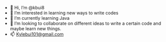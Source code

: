 - 👋 Hi, I’m @kbui8
- 👀 I’m interested in learning new ways to write codes
- 🌱 I’m currently learning Java 
- 💞️ I’m looking to collaborate on different ideas to write a certain code and maybe learn new things.
- 📫 Kylebui101@gmail.com 

<!---
kbui8/kbui8 is a ✨ special ✨ repository because its `README.md` (this file) appears on your GitHub profile.
You can click the Preview link to take a look at your changes.
--->
